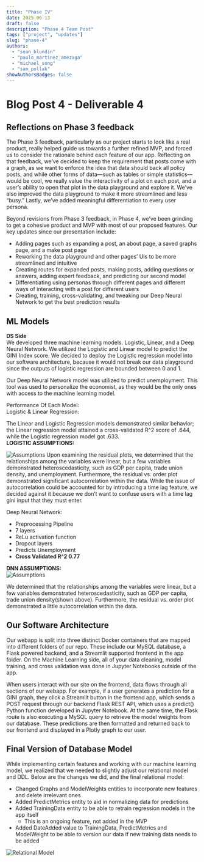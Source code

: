 ```yaml
---
title: "Phase IV"
date: 2025-06-13
draft: false
description: "Phase 4 Team Post"
tags: ["project", "updates"]
slug: "phase-4"
authors:
  - "sean_blundin"
  - "paulo_martinez_amezaga"
  - "michael_song"
  - "sam_pollak"
showAuthorsBadges: false
---
```


# Blog Post 4 \- Deliverable 4

## Reflections on Phase 3 feedback

The Phase 3 feedback, particularly as our project starts to look like a real product, really helped guide us towards a further refined MVP, and forced us to consider the rationale behind each feature of our app. Reflecting on that feedback, we’ve decided to keep the requirement that posts come with a graph, as we want to enforce the idea that data should back all policy posts, and while other forms of data—such as tables or simple statistics—would be cool, we really value the interactivity of a plot on each post, and a user’s ability to open that plot in the data playground and explore it. We’ve also improved the data playground to make it more streamlined and less “busy.” Lastly, we’ve added meaningful differentiation to every user persona. 

Beyond revisions from Phase 3 feedback, in Phase 4, we’ve been grinding to get a cohesive product and MVP with most of our proposed features. Our key updates since our presentation include:

* Adding pages such as expanding a post, an about page, a saved graphs page, and a make post page  
* Reworking the data playground and other pages’ UIs to be more streamlined and intuitive  
* Creating routes for expanded posts, making posts, adding questions or answers, adding expert feedback, and predicting our second model  
* Differentiating using personas through different pages and different ways of interacting with a post for different users  
* Creating, training, cross-validating, and tweaking our Deep Neural Network to get the best prediction results

## ML Models

**DS Side**  
We developed three machine learning models. Logistic, Linear, and a Deep Neural Network. We utilized the Logistic and Linear model to predict the GINI Index score. We decided to deploy the Logistic regression model into our software architecture, because it would not break our data playground since the outputs of logistic regression are bounded between 0 and 1\.

Our Deep Neural Network model was utilized to predict unemployment. This tool was used to personalize the economist, as they would be the only ones with access to the machine learning model.

Performance Of Each Model:  
	Logistic & Linear Regression:

The Linear and Logistic Regression models demonstrated similar behavior; the Linear regression model attained a cross-validated R^2 score of .644, while the Logistic regression model got .633.   
**LOGISTIC ASSUMPTIONS:**

![Assumptions](<assumptions.png>)
Upon examining the residual plots, we determined that the relationships among the variables were linear, but a few variables demonstrated heteroscedasticity, such as GDP per capita, trade union density, and unemployment. Furthermore, the residual vs. order plot demonstrated significant autocorrelation within the data. While the issue of autocorrelation could be accounted for by introducing a time lag feature, we decided against it because we don’t want to confuse users with a time lag gini input that they must enter.

	  
Deep Neural Network:

* Preprocessing Pipeline  
* 7 layers  
* ReLu activation function  
* Dropout layers  
* Predicts Unemployment  
* **Cross Validated R^2 0.77**

**DNN ASSUMPTIONS:**  
![Assumptions](<assumptions.png>)
		  
We determined that the relationships among the variables were linear, but a few variables demonstrated heteroscedasticity, such as GDP per capita, trade union density(shown above). Furthermore, the residual vs. order plot demonstrated a little autocorrelation within the data. 

## Our Software Architecture

Our webapp is split into three distinct Docker containers that are mapped into different folders of our repo. These include our MySQL database, a Flask powered backend, and a Streamlit supported frontend in the app folder. On the Machine Learning side, all of your data cleaning, model training, and cross validation was done in Jupyter Notebooks outside of the app.

When users interact with our site on the frontend, data flows through all sections of our webapp. For example, if a user generates a prediction for a GINI graph, they click a Streamlit button in the frontend app, which sends a POST request through our backend Flask REST API, which uses a predict() Python function developed in Jupyter Notebook. At the same time, the Flask route is also executing a MySQL query to retrieve the model weights from our database. These predictions are then formatted and returned back to our frontend and displayed in a Plotly graph to our user.

## Final Version of Database Model

While implementing certain features and working with our machine learning model, we realized that we needed to slightly adjust our relational model and DDL. Below are the changes we did, and the final relational model:

* Changed Graphs and ModelWeights entities to incorporate new features and delete irrelevant ones  
* Added PredictMetrics entity to aid in normalizing data for predictions  
* Added TrainingData entity to be able to retrain regression models in the app itself   
  * This is an ongoing feature, not added in the MVP  
* Added DateAdded value to TrainingData, PredictMetrics and ModelWeight to be able to version our data if new training data needs to be added

![Relational Model](<ER_diagram_final4.png>)

